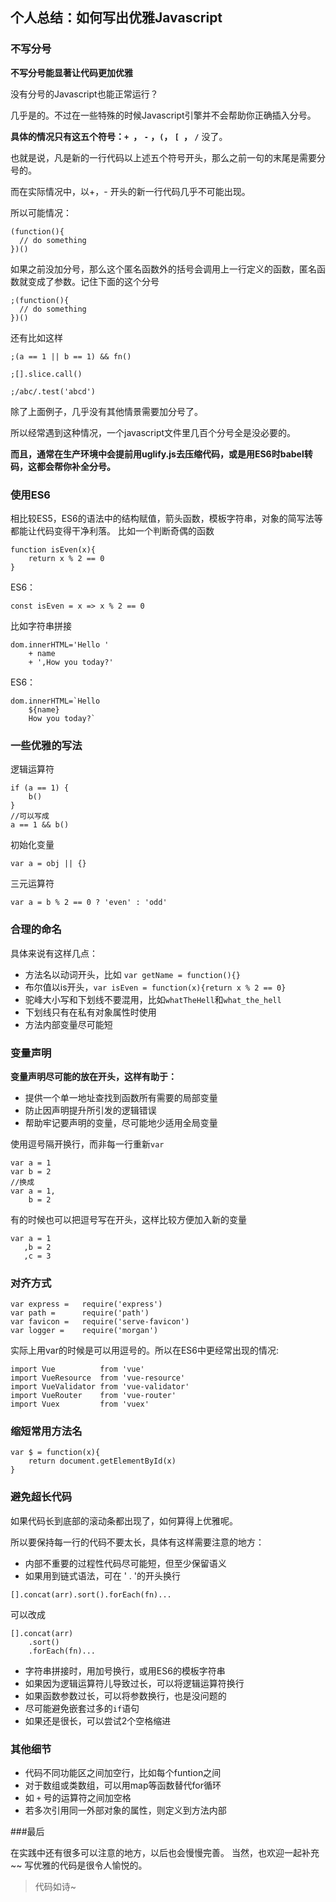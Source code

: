 ## 个人总结：如何写出优雅Javascript
### 不写分号
**不写分号能显著让代码更加优雅**

没有分号的Javascript也能正常运行？

几乎是的。不过在一些特殊的时候Javascript引擎并不会帮助你正确插入分号。

**具体的情况只有这五个符号：`+ `， `-` ，` ( `， `[ `， `/`**
没了。

也就是说，凡是新的一行代码以上述五个符号开头，那么之前一句的末尾是需要分号的。

而在实际情况中，以+，- 开头的新一行代码几乎不可能出现。

所以可能情况：
```
(function(){
  // do something
})()
```
如果之前没加分号，那么这个匿名函数外的括号会调用上一行定义的函数，匿名函数就变成了参数。记住下面的这个分号
```
;(function(){
  // do something
})()
```

还有比如这样
```
;(a == 1 || b == 1) && fn()

;[].slice.call()

;/abc/.test('abcd')
```
除了上面例子，几乎没有其他情景需要加分号了。

所以经常遇到这种情况，一个javascript文件里几百个分号全是没必要的。

**而且，通常在生产环境中会提前用uglify.js去压缩代码，或是用ES6时babel转码，这都会帮你补全分号。**

### 使用ES6
相比较ES5，ES6的语法中的结构赋值，箭头函数，模板字符串，对象的简写法等都能让代码变得干净利落。
比如一个判断奇偶的函数
```
function isEven(x){
    return x % 2 == 0
}
```
ES6：
```
const isEven = x => x % 2 == 0
```
比如字符串拼接
```
dom.innerHTML='Hello '
    + name
    + ',How you today?'
```
ES6：
```
dom.innerHTML=`Hello 
    ${name}
    How you today?`
```
### 一些优雅的写法
逻辑运算符
```
if (a == 1) {
    b()
}
//可以写成
a == 1 && b()
```
初始化变量
```
var a = obj || {}
```
三元运算符
```
var a = b % 2 == 0 ? 'even' : 'odd'
```
### 合理的命名
具体来说有这样几点：
* 方法名以动词开头，比如 `var getName = function(){}`
* 布尔值以is开头，`var isEven = function(x){return x % 2 == 0}`
* 驼峰大小写和下划线不要混用，比如`whatTheHell`和`what_the_hell`
* 下划线只有在私有对象属性时使用
* 方法内部变量尽可能短

### 变量声明

**变量声明尽可能的放在开头，这样有助于：**
* 提供一个单一地址查找到函数所有需要的局部变量
* 防止因声明提升所引发的逻辑错误
* 帮助牢记要声明的变量，尽可能地少适用全局变量

使用逗号隔开换行，而非每一行重新`var`
```
var a = 1
var b = 2
//换成
var a = 1,
    b = 2
```
有的时候也可以把逗号写在开头，这样比较方便加入新的变量
```
var a = 1
   ,b = 2
   ,c = 3
```


### 对齐方式

```
var express =   require('express')
var path =      require('path')
var favicon =   require('serve-favicon')
var logger =    require('morgan')
```
实际上用var的时候是可以用逗号的。所以在ES6中更经常出现的情况:
```
import Vue          from 'vue'
import VueResource  from 'vue-resource'
import VueValidator from 'vue-validator'
import VueRouter    from 'vue-router'
import Vuex         from 'vuex'
```
### 缩短常用方法名
```
var $ = function(x){
    return document.getElementById(x)
}
```
### 避免超长代码

如果代码长到底部的滚动条都出现了，如何算得上优雅呢。

所以要保持每一行的代码不要太长，具体有这样需要注意的地方：

* 内部不重要的过程性代码尽可能短，但至少保留语义
* 如果用到链式语法，可在 ' . '的开头换行
```
[].concat(arr).sort().forEach(fn)...
```
可以改成
```
[].concat(arr)
    .sort()
    .forEach(fn)...
```
* 字符串拼接时，用加号换行，或用ES6的模板字符串
* 如果因为逻辑运算符儿导致过长，可以将逻辑运算符换行
* 如果函数参数过长，可以将参数换行，也是没问题的
* 尽可能避免嵌套过多的`if`语句
* 如果还是很长，可以尝试2个空格缩进


### 其他细节

* 代码不同功能区之间加空行，比如每个funtion之间
* 对于数组或类数组，可以用map等函数替代for循环
* 如 `+` 号的运算符之间加空格
* 若多次引用同一外部对象的属性，则定义到方法内部


###最后

在实践中还有很多可以注意的地方，以后也会慢慢完善。
当然，也欢迎一起补充~~
写优雅的代码是很令人愉悦的。
>代码如诗~

